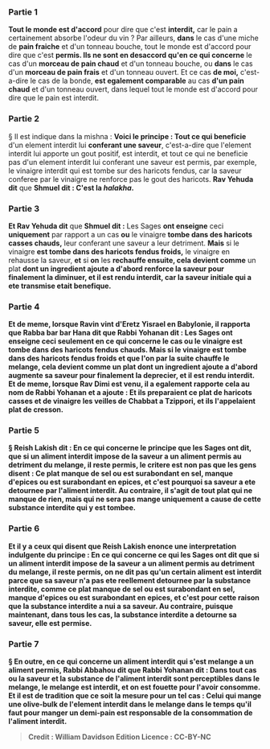 
### Partie 1
<b>Tout le monde est d'accord</b> pour dire que c'est <b>interdit,</b> car le pain a certainement absorbe l'odeur du vin ? Par ailleurs, <b>dans</b> le cas d'une miche de <b>pain fraiche</b> et d'un tonneau bouche, tout le monde est d'accord</b> pour dire que c'est <b>permis. Ils ne sont en desaccord qu'en ce qui concerne</b> le cas d'un <b>morceau de pain chaud</b> et d'un tonneau bouche,</b> ou <b>dans</b> le cas d'un <b>morceau de pain frais</b> et d'un tonneau ouvert. Et ce</b> cas <b>de moi,</b> c'est-a-dire le cas de la bonde, <b>est egalement comparable</b> au cas <b>d'un pain chaud</b> et d'un tonneau ouvert,</b> dans lequel tout le monde est d'accord pour dire que le pain est interdit.

### Partie 2
§ Il est indique dans la mishna : <b>Voici le principe : Tout ce qui beneficie</b> d'un element interdit lui <b>conferant une saveur</b>, c'est-a-dire que l'element interdit lui apporte un gout positif, est interdit, et tout ce qui ne beneficie pas d'un element interdit lui conferant une saveur est permis, par exemple, le vinaigre interdit qui est tombe sur des haricots fendus, car la saveur conferee par le vinaigre ne renforce pas le gout des haricots. <b>Rav Yehuda dit</b> que <b>Shmuel dit : C'est la <i>halakha</i>.</b>

### Partie 3
<b>Et Rav Yehuda dit</b> que <b>Shmuel dit :</b> Les Sages <b>ont enseigne</b> ceci <b>uniquement</b> par rapport a un cas <b>ou</b> le vinaigre <b>tombe dans des haricots casses chauds,</b> leur conferant une saveur a leur detriment. <b>Mais</b> si le vinaigre <b>est tombe dans des haricots fendus froids,</b> le vinaigre en rehausse la saveur, <b>et</b> si <b>on</b> les <b>rechauffe ensuite, cela devient comme</b> un plat <b>dont un ingredient ajoute a d'abord <b>renforce</b> la saveur <b>pour finalement la diminuer</b>, <b>et</b> il est rendu <b>interdit,</b> car la saveur initiale qui a ete transmise etait benefique.

### Partie 4
<b>Et de meme, lorsque Ravin vint</b> d'Eretz Yisrael en Babylonie, il rapporta que <b>Rabba bar bar Hana dit</b> que <b>Rabbi Yohanan dit :</b> Les Sages <b>ont enseigne</b> ceci <b>seulement</b> en ce qui concerne le cas <b>ou</b> le vinaigre <b>est tombe dans des haricots fendus chauds. Mais</b> si le vinaigre <b>est tombe dans des haricots fendus froids et que l'on</b> par la suite <b>chauffe</b> le melange, <b>cela devient comme</b> un plat <b>dont un ingredient ajoute a d'abord <b>augmente</b> sa saveur <b>pour finalement la deprecier</b>, <b>et</b> il est rendu <b>interdit. Et de meme, lorsque Rav Dimi est venu,</b> il a egalement rapporte cela au nom de Rabbi Yohanan et a ajoute : <b>Et ils preparaient ce</b> plat de haricots casses et de vinaigre <b>les veilles de Chabbat a Tzippori, et ils l'appelaient plat de cresson.</b>

### Partie 5
§ <b>Reish Lakish dit :</b> En ce qui concerne le principe <b>que</b> les Sages ont <b>dit,</b> que si un aliment interdit <b>impose de la saveur</b> a un aliment permis <b>au <b>detriment</b> du melange, il reste permis, le critere est <b>non pas que</b> les gens <b>disent : Ce plat manque de sel</b> ou <b>est surabondant en sel, manque d'epices</b> ou <b>est surabondant en epices,</b> et c'est pourquoi sa saveur a ete detournee par l'aliment interdit. <b>Au contraire,</b> il s'agit de <b>tout plat</b> qui ne manque de rien, mais qui ne sera pas mange</b> uniquement <b>a cause de cette</b> substance interdite qui y est tombee.

### Partie 6
<b>Et il y a</b> ceux <b>qui disent</b> que <b>Reish Lakish enonce</b> une interpretation indulgente du principe : En ce qui concerne ce <b>qui</b> les Sages ont <b>dit</b> que si un aliment interdit <b>impose de la saveur</b> a un aliment permis <b>au <b>detriment</b> du melange, il reste permis, <b>on ne dit pas</b> qu'un certain aliment est interdit parce que sa saveur n'a pas ete reellement detournee par la substance interdite, comme <b>ce plat manque de sel</b> ou <b>est surabondant en sel, manque d'epices</b> ou <b>est surabondant en epices,</b> et c'est pour cette raison que la substance interdite a nui a sa saveur. <b>Au contraire,</b> puisque <b>maintenant, dans tous les cas,</b> la substance interdite a <b>detourne</b> sa saveur, elle est permise.

### Partie 7
§ En outre, en ce qui concerne un aliment interdit qui s'est melange a un aliment permis, <b>Rabbi Abbahou dit</b> que <b>Rabbi Yohanan dit :</b> Dans <b>tout</b> cas <b>ou la saveur et la substance de</b> l'aliment interdit sont perceptibles dans le melange, le melange est <b>interdit,</b> et <b>on est fouette pour</b> l'avoir consomme. Et</b> il est de tradition que <b>ce soit</b> la mesure pour un tel cas : Celui qui mange <b>une olive-bulk</b> de l'element interdit dans le melange <b>dans</b> le temps qu'il faut <b>pour manger un demi-pain</b> est responsable de la consommation de l'aliment interdit.

>Credit : William Davidson Edition
>Licence : CC-BY-NC